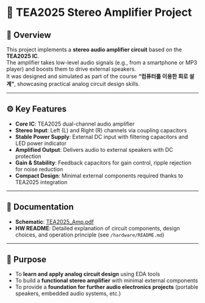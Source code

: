 # 🎵 TEA2025 Stereo Amplifier Project

## 🔎 Overview
This project implements a **stereo audio amplifier circuit** based on the **TEA2025 IC**.  
The amplifier takes low-level audio signals (e.g., from a smartphone or MP3 player) and boosts them to drive external speakers.  
It was designed and simulated as part of the course **“컴퓨터를 이용한 회로 설계”**, showcasing practical analog circuit design skills.

---

## ⚙️ Key Features
- **Core IC**: TEA2025 dual-channel audio amplifier
- **Stereo Input**: Left (L) and Right (R) channels via coupling capacitors
- **Stable Power Supply**: External DC input with filtering capacitors and LED power indicator
- **Amplified Output**: Delivers audio to external speakers with DC protection
- **Gain & Stability**: Feedback capacitors for gain control, ripple rejection for noise reduction
- **Compact Design**: Minimal external components required thanks to TEA2025 integration

---

## 📑 Documentation
- **Schematic**: [TEA2025_Amp.pdf](./docs/TEA2025_Amp.pdf)
- **HW README**: Detailed explanation of circuit components, design choices, and operation principle (see `/hardware/README.md`)

---

## 🎯 Purpose
- To **learn and apply analog circuit design** using EDA tools  
- To build a **functional stereo amplifier** with minimal external components  
- To provide a **foundation for further audio electronics projects** (portable speakers, embedded audio systems, etc.)
